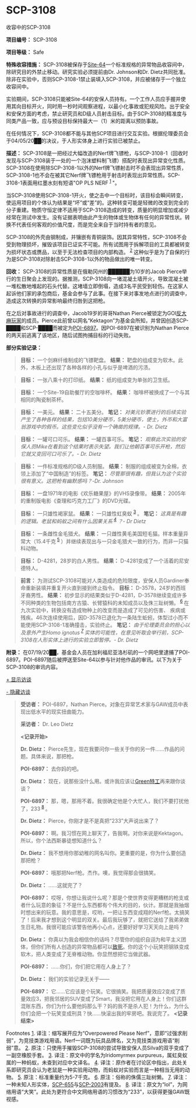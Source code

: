# SCP-3108
                        




收容中的SCP-3108



**项目编号：**  SCP-3108

**项目等级：**  Safe

**特殊收容措施：**  SCP-3108被保存于[Site-64](/secure-facility-dossier-site-64)一个标准规格的异常物品收容间中，除研究目的外禁止移动。研究实验必须提前由Dr. Johnson和Dr. Dietz共同批准。除非在实验中，否则SCP-3108-1禁止装填入SCP-3108，并应被储存于一个独立收容间中。

实验期间，SCP-3108只能被Site-64的安保人员持有。一个工作人员应手握并使用其向目标开火，同时用一秒时间观察进程，以最小化事故或犯规风险。出于安全和安保方面的考虑，禁止研究员和D级人员射击目标。由于SCP-3108的精准度与同类产品一致，应与预设目标保持最大一（1）米的距离以预防事故。

在任何情况下，SCP-3108都不能与其他SCP项目进行交互实验。根据伦理委员会于04/05/20██的决议，于人形实体身上进行实验已被禁止。

**描述：**  SCP-3108是一把经过大幅改造的Nerf牌飞镖枪，与SCP-3108-1（回收时发现与SCP-3108装于一处的一个泡沫塑料制飞镖）搭配时表现出异常变化性质。SCP-3108在使用除SCP-3108-1以外的Nerf牌飞镖射击时不会表现出异常性质，SCP-3108-1也不会在被其它Nerf牌飞镖枪用于射击时表现出异常性质。SCP-3108-1表面用红墨水刻有短语"OP PLS NERF<sup class='footnoteref'>
 <a shape='rect' class='footnoteref' id='footnoteref-1' href='javascript:;' onclick='WIKIDOT.page.utils.scrollToReference(&apos;footnote-1&apos;)'>1</a>
</sup>"。

当SCP-3108使用SCP-3108-1开火，使之击中一个目标时，该目标会瞬间转变，使运用项目的个体认为结果是“坏”或“差”的。这种转变可能是轻微的改变到完全的分子重建。物质守恒定律不适用于SCP-3108造成的转变，质量的明显增加或减少经常在测试中发生。没有证据表明由此产生的物体或生物体有任何的异常性状。转换不代表任何客观的价值尺度，而是完全来自于当时持有者的意见。

SCP-3108的外壳由钢制成，并镶嵌有青铜装饰。因其异常特性，SCP-3108不会受到物理损坏，摧毁该项目已证实不可能。所有试图用于拆解项目的工具都被转变为损坏状态或赝品，以至于无法检查项目的内部构造。<sup class='footnoteref'>
 <a shape='rect' class='footnoteref' id='footnoteref-2' href='javascript:;' onclick='WIKIDOT.page.utils.scrollToReference(&apos;footnote-2&apos;)'>2</a>
</sup>这种似乎是为了自保的行为是SCP-3108对除射击SCP-3108-1以外的物品做出的唯一转变。

**回收：**  SCP-3108的异常性质是在俄勒冈州的██████为10岁的Jacob Pierce举行的生日聚会上发现的。据推测，SCP-3108向一堵混凝土墙开火，导致混凝土被一堆松散地堆起的石头代替。这堵墙立即倒塌，造成3名平民受到轻伤。在这家人起诉他们家的承包商后，基金会参与了此事。在接下来对事发地点进行的调查中，造成这次转换的异常影响最终归咎到这把枪。

在之后对事故进行的调查中，Jacob19岁的哥哥Nathan Pierce被锁定为GOI[反大麻玩家](http://scp-wiki-cn.wikidot.com/gamers-against-weed-hub)的成员。Pierce此前曾以网名“Kektagon”为基金会所知，并曾因创造SCP-████和SCP-████而被定为[POI-6897](/gamers-against-weed-dossier)。因POI-6897在被识别为Nathan Pierce的两天前逃离了该地区，随后试图拘捕目标的行动失败。

**部分实验记录：** 


> **目标：**  一个剑麻纤维制成的飞镖靶盘。
**结果：**  靶盘的组成变为软木。此外，木板上还出现了各种各样的小孔与似乎是啤酒的污渍。
> 


> **目标：**  一张八乘十的打印纸。
**结果：**  纸的组成变为单张的卫生纸。
> 


> **目标：**  一个Site-19自助餐厅的空咖啡杯。
**结果：**  咖啡杯被换成了一个与其相同的陶瓷制茶杯。
> 


> **目标：**  一美元。
**结果：**  二十五美分。
**笔记：**  *对美元钞票进行的后续实验产生了各种各样的结果，包括10美分硬币，5美分硬币，便士，外币和大富翁游戏中的假币。这些变化似乎没有一个确凿的规律。- Dr. Dietz* 
> 


> **目标：**  一罐可口可乐。
**结果：**  一罐百事可乐。
**笔记：**  *观察此次实验的安保人员Mike在看到这个结果时表示失望。我们让他朝百事可乐开枪，然后它就又变回可口可乐了。- Dr. Dietz* 
> 


> **目标：**  一件标准规格的D级人员制服。
**结果：**  制服的组成被变为全棉，衣领上添加了“中国制造”的标签。
**笔记：**  *尽管那很有趣，但我认为这个实验很有意义。这把枪有幽默感吗？-Dr. Johnson* 
> 


> **目标：**  一盘1971年的电影《欢乐糖果屋》的VHS录像带。
**结果：**  2005年的重制版电影《查理和巧克力工厂》的DVD光碟。
> 


> **目标：**  一只雄性褐家鼠。
**结果：**  一只雄性虹臭蚁<sup class='footnoteref'>
 <a shape='rect' class='footnoteref' id='footnoteref-3' href='javascript:;' onclick='WIKIDOT.page.utils.scrollToReference(&apos;footnote-3&apos;)'>3</a>
</sup>。
**笔记：**  *这真是有趣的逻辑。老鼠和蚂蚁之间有什么因果关系<sup class='footnoteref'>
 <a shape='rect' class='footnoteref' id='footnoteref-4' href='javascript:;' onclick='WIKIDOT.page.utils.scrollToReference(&apos;footnote-4&apos;)'>4</a>
</sup>？- Dr Dietz* 
> 


> **目标：**  一条雌性金毛猎犬。
**结果：**  一只雌性黄毛美国短毛猫。样本重量异常大（15.4千克<sup class='footnoteref'>
 <a shape='rect' class='footnoteref' id='footnoteref-5' href='javascript:;' onclick='WIKIDOT.page.utils.scrollToReference(&apos;footnote-5&apos;)'>5</a>
</sup>）并继续表现出与一只金毛猎犬一致的行为，而非一只猫科动物。
> 


> **目标：**  D-4281，28岁的白人男性。
**结果：**  D-4281变成了一个活着的尼安德特人。
> 


> **前言：**  为测试SCP-3108可能对人类造成的危险限度，安保人员Gardiner奉命重新装填并重复开火直到接到终止指令。
**目标：**  D-3578，24岁的西班牙裔男性。
**结果：**  初步显示的结果类似于D-4281，D-3578继续变成许多不同种类的生物包括南方古猿、长臂猿科的未知成员以及侏三趾树懒。<sup class='footnoteref'>
 <a shape='rect' class='footnoteref' id='footnoteref-6' href='javascript:;' onclick='WIKIDOT.page.utils.scrollToReference(&apos;footnote-6&apos;)'>6</a>
</sup>在九次实验中，转换没有造成物种上的改变而是造成了可见的伤害、 疾病或残疾。46次连续使用后，因D-3578已退化为一条陆生蚯蚓，体型过小而不能使用SCP-3108-1准确撞击，实验终止。
**笔记：**  *由于伦理委员会的担心以及意外产生Homo ignotus<sup class='footnoteref'>
 <a shape='rect' class='footnoteref' id='footnoteref-7' href='javascript:;' onclick='WIKIDOT.page.utils.scrollToReference(&apos;footnote-7&apos;)'>7</a>
</sup>实体的可能性，在意见听取会举行前，SCP-3108在人形实体上进行的实验立即暂停。- Dr. Dietz* 
> 

**附录：**  在07/19/20██，基金会人员在加利福尼亚洛杉矶的一个网吧里逮捕了POI-6897。POI-6897随后被押送至Site-64以参与针对他作品的审讯。以下为关于SCP-3108的审讯内容。


<a shape='rect' class='collapsible-block-link' href='javascript:;'>+&#160;&#26174;&#31034;&#35775;&#35848;</a>

<a shape='rect' class='collapsible-block-link' href='javascript:;'>-&#160;&#38544;&#34255;&#35775;&#35848;</a>


> **受访者：**  POI-6897，Nathan Pierce。对象在异常艺术家与GAW成员中表现出低水平的现实扭曲能力。
> 
> **采访者：**  Dr. Leo Dietz
> 
> **<记录开始>** 
> 
> **Dr. Dietz：**  Pierce先生，现在我要问你一些关于你的另一件……作品的问题。具体来说，那把枪。
> 
> **POI-6897：**  去你妈的吧。
> 
> **Dr. Dietz：**  现在，说那些没什么用。或许我应该让[Green特工](/scp-2162)再来跟你谈谈？
> 
> **POI-6897：**  那，嗯，那用不着。我很确定他是个大忙人，我们不要打扰他了，233<sup class='footnoteref'>
 <a shape='rect' class='footnoteref' id='footnoteref-8' href='javascript:;' onclick='WIKIDOT.page.utils.scrollToReference(&apos;footnote-8&apos;)'>8</a>
</sup>。
> 
> **Dr. Dietz：**  Pierce，你刚才是不是真把“233”大声说出来了？
> 
> **POI-6897：**  啊。我习惯在网上聊天了，告我啊。对你来说是Kektagon。所以，你个法西斯暴徒想知道什么？
> 
> **Dr. Dietz：**  我不想用你那幼稚的网名叫你。更重要的是，你为什么要创造那把枪？
> 
> **POI-6897：**  哦那把Nerf枪。杰作。噢，我觉得那会很搞笑。
> 
> **Dr. Dietz：**  ……这就完了？
> 
> **POI-6897：**  哎呀，你想让我说什么呢？那是个使世界变得更糟糕的枪支或者什么玩意的象征？不是什么东西都有个伟大的目的，伙计。那就是我抽烟时想出来的玩意。我的意思是，哎哟，一把让东西变成翔的Nerf枪。太搞笑了！后来我才想到这个明显的双关。最后我玩够了，就把它送给了我弟弟做生日礼物。我很可能应该警告他再小心点，还要好好学习天天向上是吗？
> 
> **Dr. Dietz：**  你真以为我会相信你的话吗？尽管你的组织自诩为和平主义团体，但你们所有人创造的异常物品都可以[致死](/scp-2433)。你的这个小玩笑把钢铁变成软木，把人类变成了无脊椎动物。你显然想把它当做武器。
> 
> **POI-6897：**  ……你们，你们把它用在人身上了？
> 
> **Dr. Dietz：**  我们的实验记录无关于——
> 
> **POI-6897：**  它……它应该是个玩笑。它很搞笑。我把质量效应2变成了质量效应3，把我邻居的SUV变成了Smart，我没把它用在人身上！你们这群混账东西，你们为什么要他妈那么干？妈的我不是杀人犯！为什么，为什么你们会把一个玩笑变成刑具？快……快滚出我的牢房吧。我说完了。
**<记录结束>** 
> 






Footnotes
<a shape='rect' href='javascript:;' onclick='WIKIDOT.page.utils.scrollToReference(&apos;footnoteref-1&apos;)'>1</a>. 译注：缩写展开应为“Overpowered Please Nerf”，意即“过强求削弱”，为竞技类游戏用语。Nerf一词既为玩具品牌名，又为竞技类游戏用语“削弱”意。
<a shape='rect' href='javascript:;' onclick='WIKIDOT.page.utils.scrollToReference(&apos;footnoteref-2&apos;)'>2</a>. 原注：只使用手摧毁SCP-3108的尝试导致安保人员Silva的双手变成了一副空橡胶手套。
<a shape='rect' href='javascript:;' onclick='WIKIDOT.page.utils.scrollToReference(&apos;footnoteref-3&apos;)'>3</a>. 译注：原文中的学名为Iridomyrmex purpureus，属虹臭蚁属的一种蚂蚁，未查到对应中文译名。
<a shape='rect' href='javascript:;' onclick='WIKIDOT.page.utils.scrollToReference(&apos;footnoteref-4&apos;)'>4</a>. 译注：原作者在讨论区中指出，此处关系即研究员会认为老鼠是一种实验用动物，而蚂蚁对实验而言是一种相当无用的动物。
<a shape='rect' href='javascript:;' onclick='WIKIDOT.page.utils.scrollToReference(&apos;footnoteref-5&apos;)'>5</a>. 原注：标准重量约为5-7千克。
<a shape='rect' href='javascript:;' onclick='WIKIDOT.page.utils.scrollToReference(&apos;footnoteref-6&apos;)'>6</a>. 原注：俗称的侏儒三趾树懒。
<a shape='rect' href='javascript:;' onclick='WIKIDOT.page.utils.scrollToReference(&apos;footnoteref-7&apos;)'>7</a>. 译注：一种未知人形实体，[SCP-655](/scp-655)与[SCP-2003](/scp-2003)有提及。
<a shape='rect' href='javascript:;' onclick='WIKIDOT.page.utils.scrollToReference(&apos;footnoteref-8&apos;)'>8</a>. 译注：原文为“lol”，为网络用语“大笑”。此处为更符合中文网络用语的习惯改为“233”，以获得更强GAW既视感。


                    